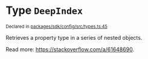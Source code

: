 # Type `DeepIndex`
<sub>Declared in [packages/sdk/config/src/types.ts:45](https://github.com/dxos/dxos/blob/main/packages/sdk/config/src/types.ts#L45)</sub>


Retrieves a property type in a series of nested objects.

Read more: https://stackoverflow.com/a/61648690.



